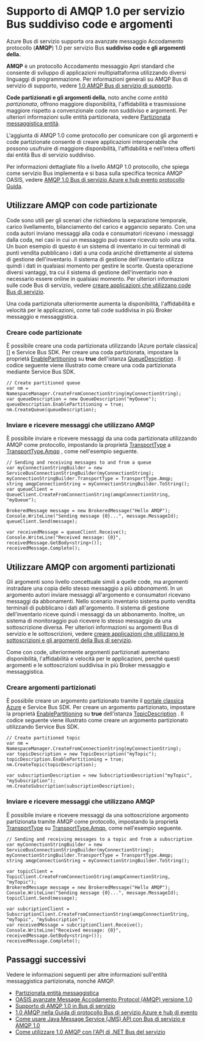 <properties 
    pageTitle="Supporto di AMQP 1.0 per servizio Bus suddiviso code e argomenti | Microsoft Azure" 
    description="Informazioni sull'uso avanzato messaggio Accodamento Protocol (AMQP) 1.0 con Service Bus suddiviso code e argomenti." 
    services="service-bus" 
    documentationCenter=".net" 
    authors="hillaryc" 
    manager="timlt" 
    editor=""/>

<tags 
    ms.service="service-bus" 
    ms.workload="na" 
    ms.tgt_pltfrm="na" 
    ms.devlang="multiple" 
    ms.topic="article" 
    ms.date="10/14/2016" 
    ms.author="hillaryc;sethm"/>

# <a name="amqp-10-support-for-service-bus-partitioned-queues-and-topics"></a>Supporto di AMQP 1.0 per servizio Bus suddiviso code e argomenti 

Azure Bus di servizio supporta ora avanzate messaggio Accodamento protocollo (**AMQP**) 1.0 per servizio Bus **suddiviso code e gli argomenti della.**

**AMQP** è un protocollo Accodamento messaggio Apri standard che consente di sviluppo di applicazioni multipiattaforma utilizzando diversi linguaggi di programmazione. Per informazioni generali su AMQP Bus di servizio di supporto, vedere [1.0 AMQP Bus di servizio di supporto](service-bus-amqp-overview.md).

**Code partizionati e gli argomenti della**, noto anche come *entità partizionata*, offrono maggiore disponibilità, l'affidabilità e trasmissione maggiore rispetto a convenzionale code non suddiviso e argomenti. Per ulteriori informazioni sulle entità partizionata, vedere [Partizionata messaggistica entità](service-bus-partitioning.md).

L'aggiunta di AMQP 1.0 come protocollo per comunicare con gli argomenti e code partizionate consente di creare applicazioni interoperabile che possono usufruire di maggiore disponibilità, l'affidabilità e nell'intera offerti dai entità Bus di servizio suddiviso.

Per informazioni dettagliate filo a livello AMQP 1.0 protocollo, che spiega come servizio Bus implementa e si basa sulla specifica tecnica AMQP OASIS, vedere [AMQP 1.0 Bus di servizio Azure e hub evento protocollo Guida](service-bus-amqp-protocol-guide.md).    

## <a name="use-amqp-with-partitioned-queues"></a>Utilizzare AMQP con code partizionate

Code sono utili per gli scenari che richiedono la separazione temporale, carico livellamento, bilanciamento del carico e aggancio separato. Con una coda autori inviano messaggi alla coda e consumatori ricevano i messaggi dalla coda, nei casi in cui un messaggio può essere ricevuto solo una volta. Un buon esempio di questo è un sistema di inventario in cui terminali di punti vendita pubblicano i dati a una coda anziché direttamente al sistema di gestione dell'inventario. Il sistema di gestione dell'inventario utilizza quindi i dati in qualsiasi momento per gestire le scorte. Questa operazione diversi vantaggi, tra cui il sistema di gestione dell'inventario non è necessario essere online in qualsiasi momento. Per ulteriori informazioni sulle code Bus di servizio, vedere [creare applicazioni che utilizzano code Bus di servizio](service-bus-create-queues.md). 

Una coda partizionata ulteriormente aumenta la disponibilità, l'affidabilità e velocità per le applicazioni, come tali code suddivisa in più Broker messaggio e messaggistica.     

### <a name="create-partitioned-queues"></a>Creare code partizionate

È possibile creare una coda partizionata utilizzando [Azure portale classica][] e Service Bus SDK. Per creare una coda partizionata, impostare la proprietà [EnablePartitioning](https://msdn.microsoft.com/library/azure/microsoft.servicebus.messaging.queuedescription.enablepartitioning.aspx) su **true** dell'istanza [QueueDescription](https://msdn.microsoft.com/library/azure/microsoft.servicebus.messaging.queuedescription.aspx) . Il codice seguente viene illustrato come creare una coda partizionata mediante Service Bus SDK. 
 
```
// Create partitioned queue
var nm = NamespaceManager.CreateFromConnectionString(myConnectionString);
var queueDescription = new QueueDescription("myQueue");
queueDescription.EnablePartitioning = true;
nm.CreateQueue(queueDescription);
```

### <a name="send-and-receive-messages-using-amqp"></a>Inviare e ricevere messaggi che utilizzano AMQP

È possibile inviare e ricevere messaggi da una coda partizionata utilizzando AMQP come protocollo, impostando la proprietà [TransportType](https://msdn.microsoft.com/library/azure/microsoft.servicebus.servicebusconnectionstringbuilder.transporttype.aspx) a [TransportType.Amqp](https://msdn.microsoft.com/library/azure/microsoft.servicebus.messaging.transporttype.aspx) , come nell'esempio seguente.  

```
// Sending and receiving messages to and from a queue
var myConnectionStringBuilder = new ServiceBusConnectionStringBuilder(myConnectionString);
myConnectionStringBuilder.TransportType = TransportType.Amqp;
string amqpConnectionString = myConnectionStringBuilder.ToString();
var queueClient = QueueClient.CreateFromConnectionString(amqpConnectionString, "myQueue");

BrokeredMessage message = new BrokeredMessage("Hello AMQP");
Console.WriteLine("Sending message {0}...", message.MessageId);
queueClient.Send(message);

var receivedMessage = queueClient.Receive();
Console.WriteLine("Received message: {0}", receivedMessage.GetBody<string>());
receivedMessage.Complete();
```

## <a name="use-amqp-with-partitioned-topics"></a>Utilizzare AMQP con argomenti partizionati

Gli argomenti sono livello concettuale simili a quelle code, ma argomenti instradare una copia dello stesso messaggio a più *abbonamenti*. In un argomento autori inviare messaggi all'argomento e consumatori ricevano messaggi da abbonamenti. Nello scenario inventario sistema punto vendita terminali di pubblicano i dati all'argomento. Il sistema di gestione dell'inventario riceve quindi i messaggi da un abbonamento. Inoltre, un sistema di monitoraggio può ricevere lo stesso messaggio da una sottoscrizione diversa. Per ulteriori informazioni su argomenti Bus di servizio e le sottoscrizioni, vedere [creare applicazioni che utilizzano le sottoscrizioni e gli argomenti della Bus di servizio](service-bus-create-topics-subscriptions.md). 

Come con code, ulteriormente argomenti partizionati aumentano disponibilità, l'affidabilità e velocità per le applicazioni, perché questi argomenti e le sottoscrizioni suddivisa in più Broker messaggio e messaggistica. 

### <a name="create-partitioned-topics"></a>Creare argomenti partizionati

È possibile creare un argomento partizionato tramite il [portale classica Azure][] e Service Bus SDK. Per creare un argomento partizionato, impostare la proprietà [EnablePartitioning](https://msdn.microsoft.com/library/azure/microsoft.servicebus.messaging.topicdescription.enablepartitioning.aspx) su **true** dell'istanza [TopicDescription](https://msdn.microsoft.com/library/azure/microsoft.servicebus.messaging.topicdescription.aspx) . Il codice seguente viene illustrato come creare un argomento partizionato utilizzando Service Bus SDK.
    
```
// Create partitioned topic
var nm = NamespaceManager.CreateFromConnectionString(myConnectionString);
var topicDescription = new TopicDescription("myTopic");
topicDescription.EnablePartitioning = true;
nm.CreateTopic(topicDescription);

var subscriptionDescription = new SubscriptionDescription("myTopic", "mySubscription");
nm.CreateSubscription(subscriptionDescription);
```

### <a name="send-and-receive-messages-using-amqp"></a>Inviare e ricevere messaggi che utilizzano AMQP

È possibile inviare e ricevere messaggi da una sottoscrizione argomento partizionata tramite AMQP come protocollo, impostando la proprietà [TransportType](https://msdn.microsoft.com/library/azure/microsoft.servicebus.servicebusconnectionstringbuilder.transporttype.aspx) su [TransportType.Amqp](https://msdn.microsoft.com/library/azure/microsoft.servicebus.messaging.transporttype.aspx), come nell'esempio seguente.  

```
// Sending and receiving messages to a topic and from a subscription
var myConnectionStringBuilder = new ServiceBusConnectionStringBuilder(myConnectionString);
myConnectionStringBuilder.TransportType = TransportType.Amqp;
string amqpConnectionString = myConnectionStringBuilder.ToString();
    
var topicClient = TopicClient.CreateFromConnectionString(amqpConnectionString, "myTopic");
BrokeredMessage message = new BrokeredMessage("Hello AMQP");
Console.WriteLine("Sending message {0}...", message.MessageId);
topicClient.Send(message);
    
var subcriptionClient = SubscriptionClient.CreateFromConnectionString(amqpConnectionString, "myTopic", "mySubscription");
var receivedMessage = subcriptionClient.Receive();
Console.WriteLine("Received message: {0}", receivedMessage.GetBody<string>());
receivedMessage.Complete();
```

## <a name="next-steps"></a>Passaggi successivi

Vedere le informazioni seguenti per altre informazioni sull'entità messaggistica partizionata, nonché AMQP.

*    [Partizionata entità messaggistica](service-bus-partitioning.md)
*    [OASIS avanzate Message Accodamento Protocol (AMQP) versione 1.0](http://docs.oasis-open.org/amqp/core/v1.0/os/amqp-core-complete-v1.0-os.pdf)
*    [Supporto di AMQP 1.0 in Bus di servizio](service-bus-amqp-overview.md)
*    [1.0 AMQP nella Guida di protocollo Bus di servizio Azure e hub di evento](service-bus-amqp-protocol-guide.md)
*    [Come usare Java Message Service (JMS) API con Bus di servizio e AMQP 1.0](service-bus-java-how-to-use-jms-api-amqp.md)
*    [Come utilizzare 1.0 AMQP con l'API di .NET Bus del servizio](service-bus-dotnet-advanced-message-queuing.md)

[Portale classica Azure]: http://manage.windowsazure.com
